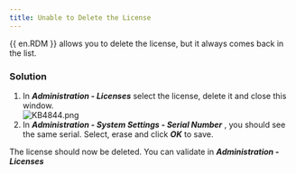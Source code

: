 ```yaml
---
title: Unable to Delete the License
---
```

{{ en.RDM }} allows you to delete the license, but it always comes back in the list.
### Solution
1. In ***Administration - Licenses*** select the license, delete it and close this window.  
![KB4844.png](/img/en/kb/KB4844.png)
1. In ***Administration - System Settings - Serial Number*** , you should see the same serial. Select, erase and click ***OK*** to save.  

The license should now be deleted. You can validate in ***Administration - Licenses***
